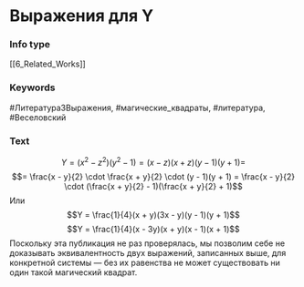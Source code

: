 # Выражения для Y
### Info type
[[6_Related_Works]]
### Keywords
#Литература3Выражения, #магические_квадраты, #литература, #Веселовский
### Text
$$Y = (x^2 - z^2)(y^2 - 1) = (x - z)(x + z)(y - 1)(y + 1) =$$
$$= \frac{x - y}{2} \cdot \frac{x + y}{2} \cdot (y - 1)(y + 1) = \frac{x - y}{2} \cdot (\frac{x + y}{2} - 1)(\frac{x + y}{2} + 1)$$
Или
$$Y = \frac{1}{4}(x + y)(3x - y)(y - 1)(y + 1)$$
$$Y = \frac{1}{4}(x - 3y)(x + y)(x - 1)(x + 1)$$
Поскольку эта публикация не раз проверялась, мы позволим себе не доказывать эквивалентность двух выражений, записанных выше, для конкретной системы — без их равенства не может существовать ни один такой магический квадрат.